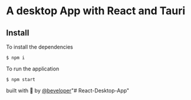 # A desktop App with React and Tauri

## Install

To install the dependencies
```
$ npm i
```

To run the application
```
$ npm start
```

built with 🥰 by [@beveloper](https://twitter.com/Beveloper)"# React-Desktop-App" 
